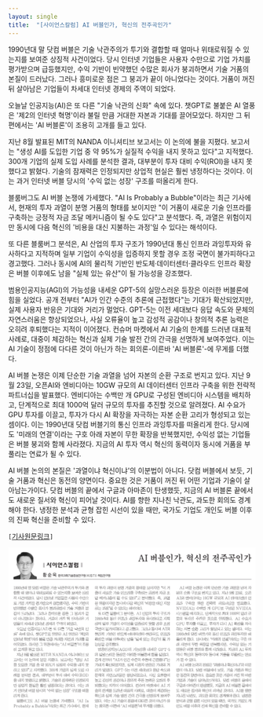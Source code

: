 ```yaml
---
layout: single
title:  "[사이언스칼럼] AI 버블인가, 혁신의 전주곡인가"
---
```


1990년대 말 닷컴 버블은 기술 낙관주의가 투기와 결합할 때 얼마나 위태로워질 수 있는지를 보여준 상징적 사건이었다. 당시 인터넷 기업들은 사용자 수만으로 기업 가치를 평가받으며 급등했지만, 수익 기반이 빈약했던 수많은 회사가 붕괴하면서 기술 거품의 본질이 드러났다. 그러나 흥미로운 점은 그 붕괴가 끝이 아니었다는 것이다. 거품이 꺼진 뒤 살아남은 기업들이 차세대 인터넷 경제의 주역이 되었다.

오늘날 인공지능(AI)은 또 다른 "기술 낙관의 신화" 속에 있다. 챗GPT로 불붙은 AI 열풍은 '제2의 인터넷 혁명'이라 불릴 만큼 거대한 자본과 기대를 끌어모았다. 하지만 그 뒤편에서는 'AI 버블론'이 조용히 고개를 들고 있다.

지난 8월 발표된 MIT의 NANDA 이니셔티브 보고서는 이 논의에 불을 지폈다. 보고서는 "생성 AI를 도입한 기업 중 약 95%가 실질적 수익을 내지 못하고 있다"고 지적했다. 300개 기업의 실제 도입 사례를 분석한 결과, 대부분이 투자 대비 수익(ROI)을 내지 못했다고 밝혔다. 기술의 잠재력은 인정되지만 상업적 현실은 훨씬 냉정하다는 것이다. 이는 과거 인터넷 버블 당시의 '수익 없는 성장' 구조를 떠올리게 한다.

블룸버그도 AI 버블 논쟁에 가세했다. "AI Is Probably a Bubble"이라는 최근 기사에서, 현재의 투자 과열이 분명 거품의 형태를 보이지만 "이 거품이 새로운 기술 인프라를 구축하는 긍정적 자금 조달 메커니즘이 될 수도 있다"고 분석했다. 즉, 과열은 위험이지만 동시에 다음 혁신의 '비용을 대신 지불하는 과정'일 수 있다는 해석이다.

또 다른 블룸버그 분석은, AI 산업의 투자 구조가 1990년대 통신 인프라 과잉투자와 유사하다고 지적하며 일부 기업이 수익성을 입증하지 못할 경우 조정 국면이 불가피하다고 경고했다. 그러나 동시에 AI의 물리적 기반인 반도체·데이터센터·클라우드 인프라 확장은 버블 이후에도 남을 "실체 있는 유산"이 될 가능성을 강조했다.

범용인공지능(AGI)의 가능성을 내세운 GPT-5의 실망스러운 등장은 이러한 버블론에 힘을 실었다. 공개 전부터 "AI가 인간 수준의 추론에 근접했다"는 기대가 확산되었지만, 실제 사용자 반응은 기대와 거리가 멀었다. GPT-5는 이전 세대보다 응답 속도와 문체의 자연스러움은 향상되었으나, 사실 오류율이 높고 감성적 공감이나 창의적 추론 능력은 오히려 후퇴했다는 지적이 이어졌다. 컨슈머 마켓에서 AI 기술의 한계를 드러낸 대표적 사례로, 대중이 체감하는 혁신과 실제 기술 발전 간의 간극을 선명하게 보여주었다. 이는 AI 기술이 정점에 다다른 것이 아닌가 하는 회의론-이른바 'AI 버블론'-에 무게를 더했다.

AI 버블 논쟁은 이제 단순한 기술 과열을 넘어 자본의 순환 구조로 번지고 있다. 지난 9월 23일, 오픈AI와 엔비디아는 10GW 규모의 AI 데이터센터 인프라 구축을 위한 전략적 파트너십을 발표했다. 엔비디아는 수백만 개 GPU로 구성된 엔비디아 시스템을 배치하고, 단계적으로 최대 1000억 달러 규모의 투자를 추진할 것으로 알려졌다. AI 수요가 GPU 투자를 이끌고, 투자가 다시 AI 확장을 자극하는 자본 순환 고리가 형성되고 있는 셈이다. 이는 1990년대 닷컴 버블기의 통신 인프라 과잉투자를 떠올리게 한다. 당시에도 '미래의 연결'이라는 구호 아래 자본이 무한 확장을 반복했지만, 수익성 없는 기업들은 버블 붕괴와 함께 사라졌다. 지금의 AI 투자 역시 혁신의 동력이자 동시에 거품을 부풀리는 연료가 될 수 있다.

AI 버블 논의의 본질은 '과열이냐 혁신이냐'의 이분법이 아니다. 닷컴 버블에서 보듯, 기술 거품과 혁신은 동전의 양면이다. 중요한 것은 거품이 꺼진 뒤 어떤 기업과 기술이 살아남는가이다. 닷컴 버블의 끝에서 구글과 아마존이 탄생했듯, 지금의 AI 버블론 끝에서도 새로운 질서와 혁신이 피어날 것이다. AI를 향한 지나친 낙관도, 과도한 회의도 경계해야 한다. 냉정한 분석과 균형 잡힌 시선이 있을 때만, 국가도 기업도 개인도 버블 이후의 진짜 혁신을 준비할 수 있다. 


`[`[기사원문링크](https://www.joongdo.co.kr/web/view.php?key=20251009010001468)`]`


![](/images/joongdo/2025-10-10.png)
